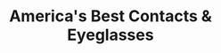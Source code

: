 ---
title: "America's Best Contacts & Eyeglasses"
url: /meridian/americas-best-contacts-and-eyeglasses/
shop: optician
---
